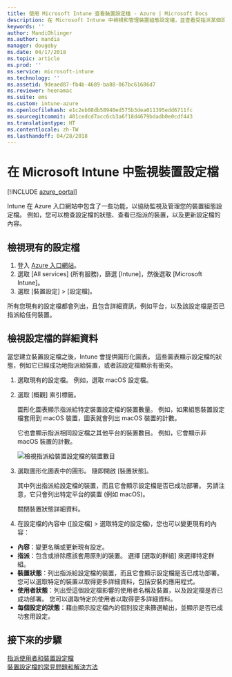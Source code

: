 ```yaml
---
title: 使用 Microsoft Intune 查看裝置設定檔 - Azure | Microsoft Docs
description: 在 Microsoft Intune 中檢視和管理裝置組態設定檔，並查看受指派某個設定檔的裝置數目的圖形化圖表，以及查看已指派或部署設定檔的裝置。
keywords: ''
author: MandiOhlinger
ms.author: mandia
manager: dougeby
ms.date: 04/17/2018
ms.topic: article
ms.prod: ''
ms.service: microsoft-intune
ms.technology: ''
ms.assetid: 9deaed87-fb4b-4689-ba88-067bc61686d7
ms.reviewer: heenamac
ms.suite: ems
ms.custom: intune-azure
ms.openlocfilehash: e1c2eb08db58940ed575b3dea011395edd6711fc
ms.sourcegitcommit: 401cedcd7acc6cb3a6f18d4679bdadb0e0cdf443
ms.translationtype: HT
ms.contentlocale: zh-TW
ms.lasthandoff: 04/28/2018
---
```

# <a name="monitor-device-profiles-in-microsoft-intune"></a>在 Microsoft Intune 中監視裝置設定檔

[!INCLUDE [azure_portal](./includes/azure_portal.md)]

Intune 在 Azure 入口網站中包含了一些功能，以協助監視及管理您的裝置組態設定檔。 例如，您可以檢查設定檔的狀態、查看已指派的裝置，以及更新設定檔的內容。

## <a name="view-existing-profiles"></a>檢視現有的設定檔

1. 登入 [Azure 入口網站](https://portal.azure.com)。
2. 選取 [All services] (所有服務)，篩選 [Intune]，然後選取 [Microsoft Intune]。
3. 選取 [裝置設定] > [設定檔]。

所有您現有的設定檔都會列出，且包含詳細資訊，例如平台，以及該設定檔是否已指派給任何裝置。

## <a name="view-details-on-a-profile"></a>檢視設定檔的詳細資料

當您建立裝置設定檔之後，Intune 會提供圖形化圖表。 這些圖表顯示設定檔的狀態，例如它已經成功地指派給裝置，或者該設定檔顯示有衝突。

1. 選取現有的設定檔。 例如，選取 macOS 設定檔。
2. 選取 [概觀] 索引標籤。

    圖形化圖表顯示指派給特定裝置設定檔的裝置數量。 例如，如果組態裝置設定檔套用到 macOS 裝置，圖表就會列出 macOS 裝置的計數。

    它也會顯示指派相同設定檔之其他平台的裝置數目。 例如，它會顯示非 macOS 裝置的計數。

    ![檢視指派給裝置設定檔的裝置數目](./media/device-configuration-profile-graphical-chart.png)

3. 選取圖形化圖表中的圓形。 隨即開啟 [裝置狀態]。

    其中列出指派給設定檔的裝置，而且它會顯示設定檔是否已成功部署。 另請注意，它只會列出特定平台的裝置 (例如 macOS)。

    關閉裝置狀態詳細資料。

4. 在設定檔的內容中 ([設定檔] > 選取特定的設定檔)，您也可以變更現有的內容：
  - **內容**：變更名稱或更新現有設定。
  - **指派**：包含或排除應該套用原則的裝置。 選擇 [選取的群組] 來選擇特定群組。
  - **裝置狀態**：列出指派給設定檔的裝置，而且它會顯示設定檔是否已成功部署。 您可以選取特定的裝置以取得更多詳細資料，包括安裝的應用程式。
  - **使用者狀態**：列出受這個設定檔影響的使用者名稱及裝置，以及設定檔是否已成功部署。 您可以選取特定的使用者以取得更多詳細資料。
  - **每個設定的狀態**：藉由顯示設定檔內的個別設定來篩選輸出，並顯示是否已成功套用設定。

## <a name="next-steps"></a>接下來的步驟
[指派使用者和裝置設定檔](device-profile-assign.md)  
[裝置設定檔的常見問題和解決方法](device-profile-troubleshoot.md)